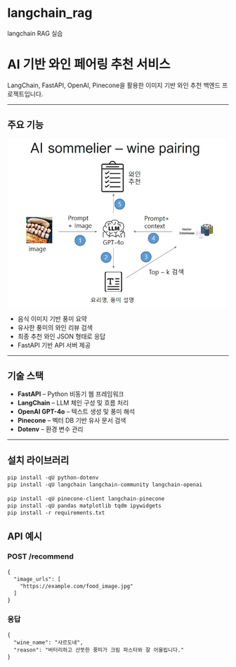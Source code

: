 # langchain_rag
langchain RAG 실습

# AI 기반 와인 페어링 추천 서비스

LangChain, FastAPI, OpenAI, Pinecone을 활용한 이미지 기반 와인 추천 백엔드 프로젝트입니다.

---

## 주요 기능

![AI sommelier 구조](./프로젝트구현이미지.JPG) 
- 음식 이미지 기반 풍미 요약
- 유사한 풍미의 와인 리뷰 검색
- 최종 추천 와인 JSON 형태로 응답
- FastAPI 기반 API 서버 제공

---

## 기술 스택

- **FastAPI** – Python 비동기 웹 프레임워크
- **LangChain** – LLM 체인 구성 및 흐름 처리
- **OpenAI GPT-4o** – 텍스트 생성 및 풍미 해석
- **Pinecone** – 벡터 DB 기반 유사 문서 검색
- **Dotenv** – 환경 변수 관리

---

## 설치 라이브러리 
```
pip install -qU python-dotenv
pip install -qU langchain langchain-community langchain-openai

pip install -qU pinecone-client langchain-pinecone
pip install -qU pandas matplotlib tqdm ipywidgets
pip install -r requirements.txt
```

## API 예시
### POST /recommend
``` 
{
  "image_urls": [
    "https://example.com/food_image.jpg"
  ]
}
```

### 응답 
```
{
  "wine_name": "샤르도네",
  "reason": "버터리하고 산뜻한 풍미가 크림 파스타와 잘 어울립니다."
}
```